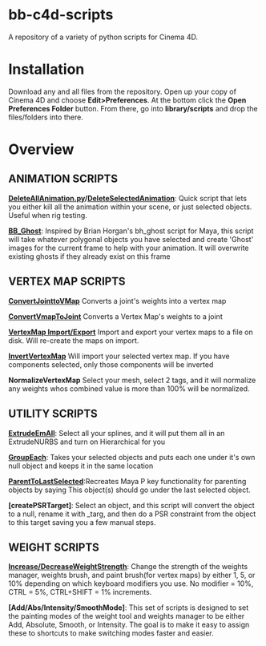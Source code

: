 # bb-c4d-scripts
A repository of a variety of python scripts for Cinema 4D.

# Installation
Download any and all files from the repository. Open up your copy of Cinema 4D and choose **Edit>Preferences**. At the bottom click the **Open Preferences Folder** button. From there, go into **library/scripts** and drop the files/folders into there. 

# Overview

## ANIMATION SCRIPTS
**[DeleteAllAnimation.py](https://www.dropbox.com/scl/fi/1bdjzbscanbpq8r6tc20d/DeleteAllAnim.mp4?rlkey=u86m30bmzgjqequ1eapf6dpju&dl=0)/[DeleteSelectedAnimation](https://www.dropbox.com/scl/fi/el5cxyohmg12voa2ec7v8/DeleteSelAnim.mp4?rlkey=to6srdwhc51ffcgu034bjb2bp&dl=0)**: Quick script that lets you either kill all the animation within your scene, or just selected objects. Useful when rig testing.

**[BB_Ghost](https://www.dropbox.com/scl/fi/46rxv3ap5juike78v1tvp/bb_ghost.mp4?rlkey=d8la9iczwp5cbn0qrbufszig8&dl=0)**: Inspired by Brian Horgan's bh_ghost script for Maya, this script will take whatever polygonal objects you have selected and create 'Ghost' images for the current frame to help with your animation. It will overwrite existing ghosts if they already exist on this frame

## VERTEX MAP SCRIPTS
**[ConvertJointtoVMap](https://www.dropbox.com/scl/fi/cliarvk3fx9wazpib87ak/jointToVMap.mp4?rlkey=3fdnn414o3h7sgtccj96exftr&dl=0)** Converts a joint's weights into a vertex map

**[ConvertVmapToJoint](https://www.dropbox.com/scl/fi/xkndon49xn92i2k26sotf/VMapToJoint.mp4?rlkey=utv1qld8ha7touox8xy95bksl&dl=0)** Converts a Vertex Map's weights to a joint

**[VertexMap Import/Export](https://www.dropbox.com/scl/fi/02buqfl3bs2uutkv2u2n5/ImportExportVmaps.mp4?rlkey=r9l61o83dgt4g6kuusla6bkm0&dl=0)** Import and export your vertex maps to a file on disk. Will re-create the maps on import. 

**[InvertVertexMap](https://www.dropbox.com/scl/fi/yjbnokk1ve93537yasa8h/InvertVMap.mp4?rlkey=0z1idocnyzaofk8hwm7tb1i9l&dl=0)** Will import your selected vertex map. If you have components selected, only those components will be inverted

**NormalizeVertexMap** Select your mesh, select 2 tags, and it will normalize any weights whos combined value is more than 100% will be normalized.

## UTILITY SCRIPTS
**[ExtrudeEmAll](https://www.dropbox.com/scl/fi/ia6gyc88k5f0c6rqt5va1/ExtrudeEmAll.mp4?rlkey=rnpeoq5mxgwip2fa1trhuifay&dl=0)**: Select all your splines, and it will put them all in an ExtrudeNURBS and turn on Hierarchical for you

**[GroupEach](https://www.dropbox.com/scl/fi/ejsowy5px6puwpqo2n9g4/GroupEach.mp4?rlkey=jb4sv1zovufi7muyjh7h2rpfr&dl=0)**: Takes your selected objects and puts each one under it's own null object and keeps it in the same location

**[ParentToLastSelected](https://www.dropbox.com/scl/fi/nbmbf3yztagwj5o80vcar/ParentToLast.mp4?rlkey=wnrl3a1hgcr6lz2aamkt7689r&dl=0)**:Recreates Maya P key functionality for parenting objects by saying This object(s) should go under the last selected object. 

**[createPSRTarget]**: Select an object, and this script will convert the object to a null, rename it with _targ, and then do a PSR constraint from the object to this target saving you a few manual steps. 

## WEIGHT SCRIPTS

**[Increase/DecreaseWeightStrength](https://www.dropbox.com/scl/fi/c9ghx6wn82qvsnbuh4xtc/StrengthScripts.mp4?rlkey=s2ttve0vioffc3vzn1peqbca9&dl=0)**: Change the strength of the weights manager, weights brush, and paint brush(for vertex maps) by either 1, 5, or 10% depending on which keyboard modifiers you use. No modifier = 10%, CTRL = 5%, CTRL+SHIFT = 1% increments.

**[Add/Abs/Intensity/SmoothMode]**: This set of scripts is designed to set the painting modes of the weight tool and weights manager to be either Add, Absolute, Smooth, or Intensity. The goal is to make it easy to assign these to shortcuts to make switching modes faster and easier.



